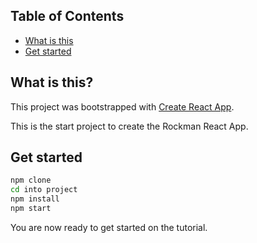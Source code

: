 ## Table of Contents

- [What is this](#what-is-this)
- [Get started](#get-started)

## What is this?

This project was bootstrapped with [Create React App](https://github.com/facebookincubator/create-react-app).

This is the start project to create the Rockman React App. 

## Get started

```bash
npm clone
cd into project
npm install
npm start

```

You are now ready to get started on the tutorial.